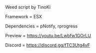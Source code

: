 Weed script by TinoKi

Framework = ESX

Dependencies = pNotify, rprogress

Preview = https://youtu.be/Lwbfw1GOrLU

Discord = https://discord.gg/fTC3Utg4vF
